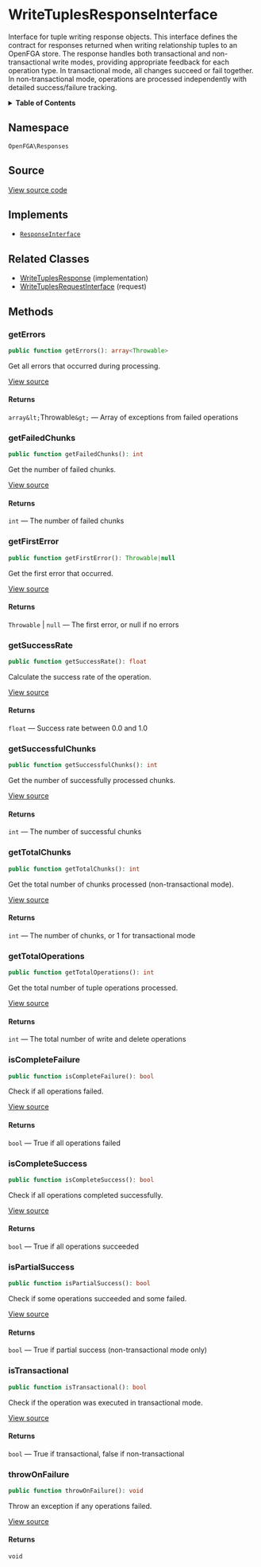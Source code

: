 # WriteTuplesResponseInterface

Interface for tuple writing response objects. This interface defines the contract for responses returned when writing relationship tuples to an OpenFGA store. The response handles both transactional and non-transactional write modes, providing appropriate feedback for each operation type. In transactional mode, all changes succeed or fail together. In non-transactional mode, operations are processed independently with detailed success/failure tracking.

<details>
<summary><strong>Table of Contents</strong></summary>

- [Namespace](#namespace)
- [Source](#source)
- [Implements](#implements)
- [Related Classes](#related-classes)
- [Methods](#methods)

- [`getErrors()`](#geterrors)
  - [`getFailedChunks()`](#getfailedchunks)
  - [`getFirstError()`](#getfirsterror)
  - [`getSuccessRate()`](#getsuccessrate)
  - [`getSuccessfulChunks()`](#getsuccessfulchunks)
  - [`getTotalChunks()`](#gettotalchunks)
  - [`getTotalOperations()`](#gettotaloperations)
  - [`isCompleteFailure()`](#iscompletefailure)
  - [`isCompleteSuccess()`](#iscompletesuccess)
  - [`isPartialSuccess()`](#ispartialsuccess)
  - [`isTransactional()`](#istransactional)
  - [`throwOnFailure()`](#throwonfailure)

</details>

## Namespace

`OpenFGA\Responses`

## Source

[View source code](https://github.com/evansims/openfga-php/blob/main/src/Responses/WriteTuplesResponseInterface.php)

## Implements

- [`ResponseInterface`](ResponseInterface.md)

## Related Classes

- [WriteTuplesResponse](Responses/WriteTuplesResponse.md) (implementation)
- [WriteTuplesRequestInterface](Requests/WriteTuplesRequestInterface.md) (request)

## Methods

### getErrors

```php
public function getErrors(): array<Throwable>

```

Get all errors that occurred during processing.

[View source](https://github.com/evansims/openfga-php/blob/main/src/Responses/WriteTuplesResponseInterface.php#L28)

#### Returns

`array&lt;`Throwable`&gt;` — Array of exceptions from failed operations

### getFailedChunks

```php
public function getFailedChunks(): int

```

Get the number of failed chunks.

[View source](https://github.com/evansims/openfga-php/blob/main/src/Responses/WriteTuplesResponseInterface.php#L35)

#### Returns

`int` — The number of failed chunks

### getFirstError

```php
public function getFirstError(): Throwable|null

```

Get the first error that occurred.

[View source](https://github.com/evansims/openfga-php/blob/main/src/Responses/WriteTuplesResponseInterface.php#L42)

#### Returns

`Throwable` &#124; `null` — The first error, or null if no errors

### getSuccessRate

```php
public function getSuccessRate(): float

```

Calculate the success rate of the operation.

[View source](https://github.com/evansims/openfga-php/blob/main/src/Responses/WriteTuplesResponseInterface.php#L56)

#### Returns

`float` — Success rate between 0.0 and 1.0

### getSuccessfulChunks

```php
public function getSuccessfulChunks(): int

```

Get the number of successfully processed chunks.

[View source](https://github.com/evansims/openfga-php/blob/main/src/Responses/WriteTuplesResponseInterface.php#L49)

#### Returns

`int` — The number of successful chunks

### getTotalChunks

```php
public function getTotalChunks(): int

```

Get the total number of chunks processed (non-transactional mode).

[View source](https://github.com/evansims/openfga-php/blob/main/src/Responses/WriteTuplesResponseInterface.php#L63)

#### Returns

`int` — The number of chunks, or 1 for transactional mode

### getTotalOperations

```php
public function getTotalOperations(): int

```

Get the total number of tuple operations processed.

[View source](https://github.com/evansims/openfga-php/blob/main/src/Responses/WriteTuplesResponseInterface.php#L70)

#### Returns

`int` — The total number of write and delete operations

### isCompleteFailure

```php
public function isCompleteFailure(): bool

```

Check if all operations failed.

[View source](https://github.com/evansims/openfga-php/blob/main/src/Responses/WriteTuplesResponseInterface.php#L77)

#### Returns

`bool` — True if all operations failed

### isCompleteSuccess

```php
public function isCompleteSuccess(): bool

```

Check if all operations completed successfully.

[View source](https://github.com/evansims/openfga-php/blob/main/src/Responses/WriteTuplesResponseInterface.php#L84)

#### Returns

`bool` — True if all operations succeeded

### isPartialSuccess

```php
public function isPartialSuccess(): bool

```

Check if some operations succeeded and some failed.

[View source](https://github.com/evansims/openfga-php/blob/main/src/Responses/WriteTuplesResponseInterface.php#L91)

#### Returns

`bool` — True if partial success (non-transactional mode only)

### isTransactional

```php
public function isTransactional(): bool

```

Check if the operation was executed in transactional mode.

[View source](https://github.com/evansims/openfga-php/blob/main/src/Responses/WriteTuplesResponseInterface.php#L98)

#### Returns

`bool` — True if transactional, false if non-transactional

### throwOnFailure

```php
public function throwOnFailure(): void

```

Throw an exception if any operations failed.

[View source](https://github.com/evansims/openfga-php/blob/main/src/Responses/WriteTuplesResponseInterface.php#L105)

#### Returns

`void`
